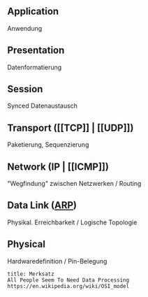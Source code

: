 ## Application 
Anwendung 
## Presentation 
Datenformatierung 
## Session 
Synced Datenaustausch  
## Transport ([[TCP]] | [[UDP]])
Paketierung, Sequenzierung 
## Network (IP | [[ICMP]])
"Wegfindung" zwischen Netzwerken / Routing 
## Data Link ([ARP](ARP.md))        
Physikal. Erreichbarkeit / Logische Topologie 
## Physical 
Hardwaredefinition / Pin-Belegung 

```ad-tip
title: Merksatz
All People Seem To Need Data Processing 
https://en.wikipedia.org/wiki/OSI_model
```
